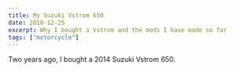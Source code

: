 ```yaml
---
title: My Suzuki Vstrom 650
date: 2018-12-25
excerpt: Why I bought a Vstrom and the mods I have made so far
tags: ["motorcycle"]
---
```


Two years ago, I bought a 2014 Suzuki Vstrom 650.
